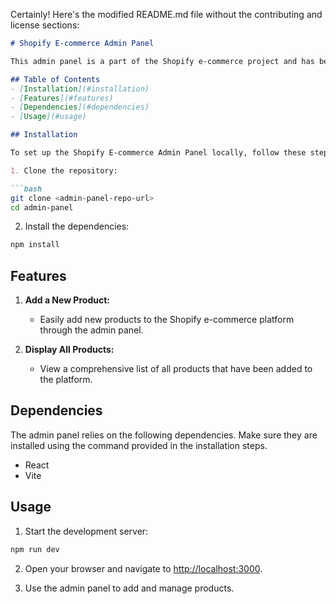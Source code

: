Certainly! Here's the modified README.md file without the contributing and license sections:

```markdown
# Shopify E-commerce Admin Panel

This admin panel is a part of the Shopify e-commerce project and has been built using Vite and React.

## Table of Contents
- [Installation](#installation)
- [Features](#features)
- [Dependencies](#dependencies)
- [Usage](#usage)

## Installation

To set up the Shopify E-commerce Admin Panel locally, follow these steps:

1. Clone the repository:

```bash
git clone <admin-panel-repo-url>
cd admin-panel
```

2. Install the dependencies:

```bash
npm install
```

## Features

1. **Add a New Product:**
   - Easily add new products to the Shopify e-commerce platform through the admin panel.

2. **Display All Products:**
   - View a comprehensive list of all products that have been added to the platform.

## Dependencies

The admin panel relies on the following dependencies. Make sure they are installed using the command provided in the installation steps.

- React
- Vite

## Usage

1. Start the development server:

```bash
npm run dev
```

2. Open your browser and navigate to [http://localhost:3000](http://localhost:3000).

3. Use the admin panel to add and manage products.
```

